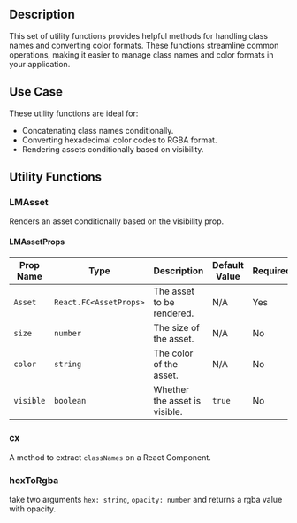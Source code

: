 ## Description
This set of utility functions provides helpful methods for handling class names and converting color formats. These functions streamline common operations, making it easier to manage class names and color formats in your application.

## Use Case
These utility functions are ideal for:
- Concatenating class names conditionally.
- Converting hexadecimal color codes to RGBA format.
- Rendering assets conditionally based on visibility.

## Utility Functions

### LMAsset

Renders an asset conditionally based on the visibility prop.

#### LMAssetProps
| Prop Name | Type | Description | Default Value | Required |
|-----------|------|-------------|---------------|----------|
| `Asset` | `React.FC<AssetProps>` | The asset to be rendered. | N/A | Yes |
| `size` | `number` | The size of the asset. | N/A | No |
| `color` | `string` | The color of the asset. | N/A | No |
| `visible` | `boolean` | Whether the asset is visible. | `true` | No |


### cx

A method to extract `classNames` on a React Component.

### hexToRgba

take two arguments `hex: string`, `opacity: number` and returns a rgba value with opacity.